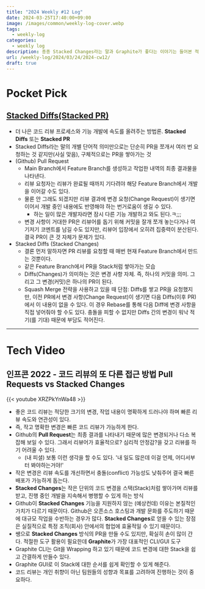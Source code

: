 ```yaml
---
title: "2024 Weekly #12 Log"
date: 2024-03-25T17:40:00+09:00
image: /images/common/weekly-log-cover.webp
tags:
  - weekly-log
categories:
  - weekly log
description: 종종 Stacked Changes라는 말과 Graphite가 좋다는 이야기는 들어본 적이 있었는데, 구체적으로 어떤 것일지 찾아보진 않았습니다. 우연히 올라온 글을 읽고 비슷한 고민과 불편함을 느꼈었기 때문에 흥미를 갖고 알아보게 되었습니다. 
url: /weekly-log/2024/03/24/2024-cw12/
draft: true
---
```


# Pocket Pick
## [Stacked Diffs(Stacked PR)](https://sungjk.github.io/2024/03/17/stacked-diffs.html)
- 더 나은 코드 리뷰 프로세스와 기능 개발에 속도를 올려주는 방법론. **Stacked Diffs** 또는 **Stacked PR**
- Stacked Diffs라는 말의 개별 단어적 의미만으로는 단순히 PR을 쪼개서 여러 번 요청하는 것 같지만(사실 맞음), 구체적으로는 PR을 쌓아가는 것 
- (Github) Pull Request
    - Main Branch에서 Feature Branch를 생성하고 작업한 내역의 최종 결과물을 나타낸다. 
    - 리뷰 요청자는 리뷰가 완료될 때까지 기다려야 해당 Feature Branch에서 개발을 이어갈 수도 있다.
    - 물론 안 그래도 되겠지만 리뷰 결과에 변경 요청(Change Request)이 생기면 이어서 개발 중인 내용에도 반영해야 하는 번거로움이 생길 수 있다. 
        - 하는 일이 많은 개발자라면 잠시 다른 기능 개발하고 와도 된다.ㅋ;;;
    - 변경 사항이 거대한 PR은 리뷰어를 돕기 위해 커밋을 잘개 쪼개 놓는다거나 여기저기 코멘트를 남길 수도 있지만, 리뷰어 입장에서 오히려 집중력이 분산된다. 결국 PR이 큰 것 자체가 문제가 있다.
- Stacked Diffs (Stacked Changes)
    - 결론 먼저 말하자면 PR 리뷰를 요청할 때 매번 현재 Feature Branch에서 만드는 것뿐이다.
    - 같은 Feature Branch에서 PR을 Stack처럼 쌓아가는 모습
    - Diffs(Changes)가 의미하는 것은 변경 사항 자체. 즉, 하나의 커밋을 의미. 그리고 그 변경(커밋)은 하나의 PR이 된다.
    -  Squash Merge 전략을 사용하고 있을 때 단점: Diffs를 쌓고 PR을 요청했지만, 이전 PR에서 변경 사항(Change Request)이 생기면 다음 Diffs(이후 PR)에서 이 내용이 없을 수 있다. 이 경우 Rebase를 통해 다음 Diff에 변경 사항을 직접 넣어줘야 할 수도 있다. 충돌을 피할 수 없지만 Diffs 간의 변경이 워낙 적기(를 기대) 때문에 부담도 적어진다.

---
# Tech Video
## 인프콘 2022 - 코드 리뷰의 또 다른 접근 방법 Pull Requests vs Stacked Changes
{{< youtube XRZPkYnWa48 >}}
- 좋은 코드 리뷰는 적당한 크기의 변경, 작업 내용이 명확하게 드러나야 하며 빠른 리뷰 속도와 연관성이 있다. 
- 즉, 작고 명확한 변경은 빠른 코드 리뷰가 가능하게 한다.
- Github의 **Pull Request**는 최종 결과를 나타내기 때문에 많은 변경되거나 다소 복잡해 보일 수 있다. 그래서 리뷰어가 효율적으로? 심리적 안정감?을 갖고 리뷰를 하기 어려울 수 있다.
    - (내 피셜) 보통 이런 생각을 할 수도 있다. '내 일도 많은데 이걸 언제, 어디서부터 봐야하는거야!'
- 작은 변경은 리뷰 속도를 개선하면서 충돌(conflict) 가능성도 낮춰주어 결국 빠른 배포가 가능하게 돕는다.
- **Stacked Changes**는 작은 단위의 코드 변경을 스택(Stack)처럼 쌓아가며 리뷰를 받고, 진행 중인 개발을 지속해서 병행할 수 있게 하는 방식
- Github이 **Stacked Changes** 기능을 지원하지 않는 (예상컨데) 이유는 본질적인 가치가 다르기 때문이다. Github은 오픈소스 호스팅과 개발 문화를 주도하기 때문에 대규모 작업을 수반하는 경우가 많다. **Stacked Changes**로 얻을 수 있는 장점은 실질적으로 특정 조직(회사) 안에서의 협업에 효율적일 수 있기 때문이다. 
- 쌩으로 **Stacked Changes** 방식의 PR을 만들 수도 있지만, 확실히 손이 많이 간다. 적절한 도구 활용이 필요한데 **Graphite**가 가장 대표적인 CLI/GUI 도구
- Graphite CLI는 Git을 Wrapping 하고 있기 때문에 코드 변경에 대한 Stack을 쉽고 간결하게 만들수 있다. 
- Graphite GUI로 이 Stack에 대한 순서를 쉽게 확인할 수 있게 해준다.
- 코드 리뷰는 개인 취향이 아닌 팀원들의 성향과 목표를 고려하여 진행하는 것이 중요하다.


